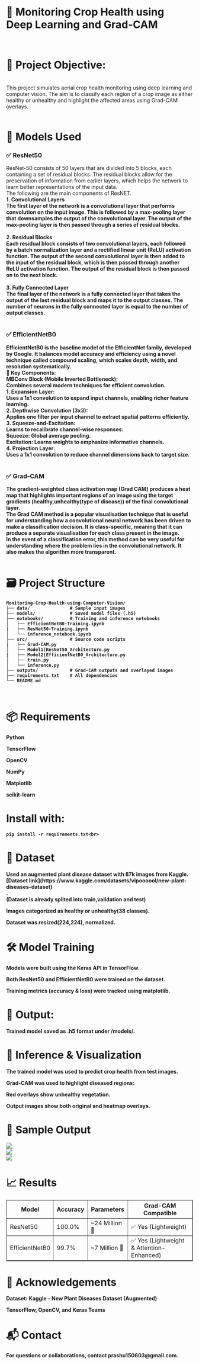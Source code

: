 <h1>🌾 Monitoring Crop Health using Deep Learning and Grad-CAM</h1><br>
<h1>📌 Project Objective:</h1>
<br>This project simulates aerial crop health monitoring using deep learning and computer vision. The aim is to classify each region of a crop image as either healthy or unhealthy and highlight the affected areas using Grad-CAM overlays.<br>
<br>
<h1>🧠 Models Used</h1>
<h3>✅ ResNet50 </h3>
ResNet-50 consists of 50 layers that are divided into 5 blocks, each containing a set of residual blocks. The residual blocks allow for the preservation of information from earlier layers, which helps the network to learn better representations of the input data.
<br>
The following are the main components of ResNET.
<br>
<b>1. Convolutional Layers<b><br>
The first layer of the network is a convolutional layer that performs convolution on the input image. This is followed by a max-pooling layer that downsamples the output of the convolutional layer. The output of the max-pooling layer is then passed through a series of residual blocks.
<br><br>
<b>2. Residual Blocks<b><br>
Each residual block consists of two convolutional layers, each followed by a batch normalization layer and a rectified linear unit (ReLU) activation function. The output of the second convolutional layer is then added to the input of the residual block, which is then passed through another ReLU activation function. The output of the residual block is then passed on to the next block.
<br><br>
<b>3. Fully Connected Layer<b><br>
The final layer of the network is a fully connected layer that takes the output of the last residual block and maps it to the output classes. The number of neurons in the fully connected layer is equal to the number of output classes.
<br><br>
<h3>✅ EfficientNetB0</h3>
EfficientNetB0 is the baseline model of the EfficientNet family, developed by Google. It balances model accuracy and efficiency using a novel technique called compound scaling, which scales depth, width, and resolution systematically.
<br>
🔧 Key Components:<br>
MBConv Block (Mobile Inverted Bottleneck):<br>
Combines several modern techniques for efficient convolution.
<br>
<b>1. Expansion Layer:<b><br>
Uses a 1x1 convolution to expand input channels, enabling richer feature learning.
<br>
<b>2. Depthwise Convolution (3x3):<b><br>
Applies one filter per input channel to extract spatial patterns efficiently.
<br>
<b>3. Squeeze-and-Excitation:<b><br>
Learns to recalibrate channel-wise responses:
<br>
Squeeze: Global average pooling.
<br>
Excitation: Learns weights to emphasize informative channels.
<br>
<b>4. Projection Layer:<b><br>
Uses a 1x1 convolution to reduce channel dimensions back to target size.<br><br>

<h3>✅ Grad-CAM</h3>
The gradient-weighted class activation map (Grad CAM) produces a heat map that highlights important regions of an image using the target gradients (healthy,unhealthy(type of disease)) of the final convolutional layer.
<br>
The Grad CAM method is a popular visualisation technique that is useful for understanding how a convolutional neural network has been driven to make a classification decision. It is class-specific, meaning that it can produce a separate visualisation for each class present in the image.
<br>
In the event of a classification error, this method can be very useful for understanding where the problem lies in the convolutional network. It also makes the algorithm more transparent.
<br><br>
<h1>🗃️ Project Structure</h1>

```
Monitoring-Crop-Health-using-Computer-Vision/
├── data/               # Sample input images
├── models/             # Saved model files (.h5)
├── notebooks/          # Training and inference notebooks
│   ├── EfficientNetB0-Training.ipynb
|   ├── ResNet50-Training.ipynb
│   └── inference_notebook.ipynb
├── src/                # Source code scripts
|   ├── Grad-CAM.py
│   ├── Model1(ResNet50_Architecture.py
|   ├── Model2(EfficientNetB0_Architecture.py
│   ├── train.py
│   └── inference.py
├── outputs/            # Grad-CAM outputs and overlayed images
├── requirements.txt    # All dependencies
└── README.md
```
<br>
<h1>📦 Requirements</h1>
Python <br>

TensorFlow <br>

OpenCV<br>

NumPy<br>

Matplotlib<br>

scikit-learn<br>

<h1>Install with:</h1>

```
pip install -r requirements.txt<br>
```

<h1>📁 Dataset</h1>
Used an augmented plant disease dataset with 87k images from Kaggle. [Dataset link](https://www.kaggle.com/datasets/vipoooool/new-plant-diseases-dataset)<br>.<br>
(Dataset is already splited into train,validation and test)<br>

Images categorized as healthy or unhealthy(38 classes).<br>

Dataset was resized(224,224), normalized.<br>

<h1>🛠️ Model Training</h1>
Models were built using the Keras API in TensorFlow.<br>

Both ResNet50 and EfficientNetB0 were trained on the dataset.<br>

Training metrics (accuracy & loss) were tracked using matplotlib.<br>

<h1>📄 Output:</h1>
Trained model saved as .h5 format under /models/.<br>

<h1>🎯 Inference & Visualization</h1>
The trained model was used to predict crop health from test images.<br>

Grad-CAM was used to highlight diseased regions:<br>

Red overlays show unhealthy vegetation.<br>

Output images show both original and heatmap overlays.<br>

<h1>📸 Sample Output</h1>

![](outputs/gradcam_output_4.jpg) <br>
![](outputs/gradcam_output_19.jpg) <br>
![](outputs/gradcam_output_24.jpg) <br>

<h1>📈 Results</h1>
<table border="1" cellpadding="5">
<thead>
<tr>
<th>Model</th>
<th>Accuracy</th>
<th>Parameters</th>
<th>Grad-CAM Compatible</th>
</tr>
</thead>
<tbody>
<tr>
<td>ResNet50</td>
<td>100.0%</td>
<td>~24 Million 🔺</td>
<td>✅ Yes (Lightweight)</td>
</tr>
<tr>
<td>EfficientNetB0</td>
<td>99.7%</td>
<td>~7 Million 🔻</td>
<td>✅ Yes (Lightweight & Attention-Enhanced)</td>
</tr>
</tbody>
</table>

<h1>🤝 Acknowledgements</h1>
Dataset: Kaggle – New Plant Diseases Dataset (Augmented)<br>

TensorFlow, OpenCV, and Keras Teams<br>

<h1>📬 Contact</h1>
For questions or collaborations, contact prashu150603@gmail.com.
